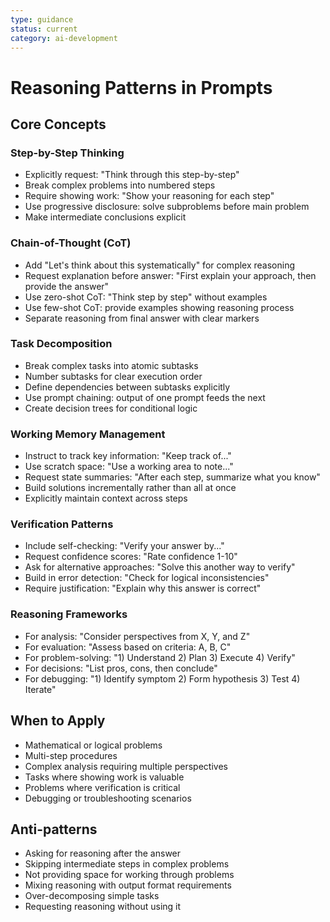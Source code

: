 ```yaml
---
type: guidance
status: current
category: ai-development
---
```


# Reasoning Patterns in Prompts

## Core Concepts

### Step-by-Step Thinking
- Explicitly request: "Think through this step-by-step"
- Break complex problems into numbered steps
- Require showing work: "Show your reasoning for each step"
- Use progressive disclosure: solve subproblems before main problem
- Make intermediate conclusions explicit

### Chain-of-Thought (CoT)
- Add "Let's think about this systematically" for complex reasoning
- Request explanation before answer: "First explain your approach, then provide the answer"
- Use zero-shot CoT: "Think step by step" without examples
- Use few-shot CoT: provide examples showing reasoning process
- Separate reasoning from final answer with clear markers

### Task Decomposition
- Break complex tasks into atomic subtasks
- Number subtasks for clear execution order
- Define dependencies between subtasks explicitly
- Use prompt chaining: output of one prompt feeds the next
- Create decision trees for conditional logic

### Working Memory Management
- Instruct to track key information: "Keep track of..."
- Use scratch space: "Use a working area to note..."
- Request state summaries: "After each step, summarize what you know"
- Build solutions incrementally rather than all at once
- Explicitly maintain context across steps

### Verification Patterns
- Include self-checking: "Verify your answer by..."
- Request confidence scores: "Rate confidence 1-10"
- Ask for alternative approaches: "Solve this another way to verify"
- Build in error detection: "Check for logical inconsistencies"
- Require justification: "Explain why this answer is correct"

### Reasoning Frameworks
- For analysis: "Consider perspectives from X, Y, and Z"
- For evaluation: "Assess based on criteria: A, B, C"
- For problem-solving: "1) Understand 2) Plan 3) Execute 4) Verify"
- For decisions: "List pros, cons, then conclude"
- For debugging: "1) Identify symptom 2) Form hypothesis 3) Test 4) Iterate"

## When to Apply
- Mathematical or logical problems
- Multi-step procedures
- Complex analysis requiring multiple perspectives
- Tasks where showing work is valuable
- Problems where verification is critical
- Debugging or troubleshooting scenarios

## Anti-patterns
- Asking for reasoning after the answer
- Skipping intermediate steps in complex problems
- Not providing space for working through problems
- Mixing reasoning with output format requirements
- Over-decomposing simple tasks
- Requesting reasoning without using it